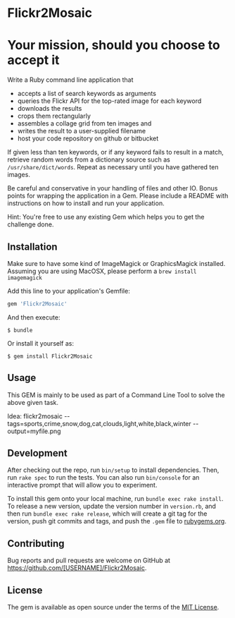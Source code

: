 # Flickr2Mosaic

Your mission, should you choose to accept it
============================================

Write a Ruby command line application that

* accepts a list of search keywords as arguments
* queries the Flickr API for the top-rated image for each keyword
* downloads the results
* crops them rectangularly
* assembles a collage grid from ten images and
* writes the result to a user-supplied filename
* host your code repository on github or bitbucket

If given less than ten keywords, or if any keyword fails to
result in a match, retrieve random words from a dictionary
source such as `/usr/share/dict/words`. Repeat as necessary
until you have gathered ten images.

Be careful and conservative in your handling of files and
other IO. Bonus points for wrapping the application in a
Gem. Please include a README with instructions on how to
install and run your application.

Hint: You're free to use any existing Gem which helps you to
get the challenge done.


## Installation

Make sure to have some kind of ImageMagick or GraphicsMagick installed.
Assuming you are using MacOSX, please perform a
``` brew install imagemagick ```

Add this line to your application's Gemfile:

```ruby
gem 'Flickr2Mosaic'
```

And then execute:

    $ bundle

Or install it yourself as:

    $ gem install Flickr2Mosaic

## Usage

This GEM is mainly to be used as part of a Command Line Tool to solve the above given task.

Idea: flickr2mosaic --tags=sports,crime,snow,dog,cat,clouds,light,white,black,winter --output=myfile.png

## Development

After checking out the repo, run `bin/setup` to install dependencies. Then, run `rake spec` to run the tests. You can also run `bin/console` for an interactive prompt that will allow you to experiment.

To install this gem onto your local machine, run `bundle exec rake install`. To release a new version, update the version number in `version.rb`, and then run `bundle exec rake release`, which will create a git tag for the version, push git commits and tags, and push the `.gem` file to [rubygems.org](https://rubygems.org).

## Contributing

Bug reports and pull requests are welcome on GitHub at https://github.com/[USERNAME]/Flickr2Mosaic.


## License

The gem is available as open source under the terms of the [MIT License](http://opensource.org/licenses/MIT).

